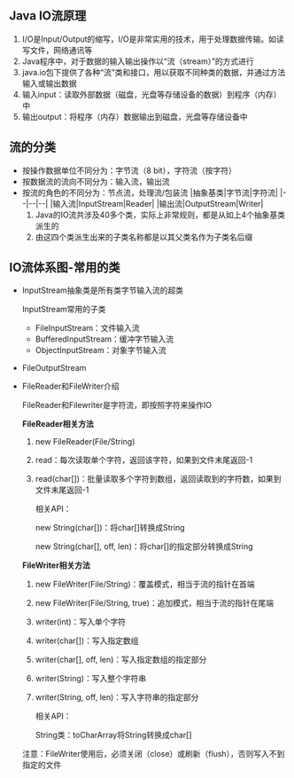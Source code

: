 ## Java IO流原理

1. I/O是Input/Output的缩写，I/O是非常实用的技术，用于处理数据传输。如读写文件，网络通讯等
2. Java程序中，对于数据的输入输出操作以“流（stream）”的方式进行
3. java.io包下提供了各种“流”类和接口，用以获取不同种类的数据，并通过方法输入或输出数据
4. 输入input：读取外部数据（磁盘，光盘等存储设备的数据）到程序（内存）中
5. 输出output：将程序（内存）数据输出到磁盘，光盘等存储设备中

## 流的分类

- 按操作数据单位不同分为：字节流（8 bit），字符流（按字符）
- 按数据流的流向不同分为：输入流，输出流
- 按流的角色的不同分为：节点流，处理流/包装流
  |抽象基类|字节流|字符流|
  |--|--|--|
  |输入流|InputStream|Reader|
  |输出流|OutputStream|Writer|
  1. Java的IO流共涉及40多个类，实际上非常规则，都是从如上4个抽象基类派生的
  2. 由这四个类派生出来的子类名称都是以其父类名作为子类名后缀

## IO流体系图-常用的类

- InputStream抽象类是所有类字节输入流的超类
  
  InputStream常用的子类
  - FileInputStream：文件输入流
  - BufferedInputStream：缓冲字节输入流
  - ObjectInputStream：对象字节输入流
- FileOutputStream
- FileReader和FileWriter介绍
  
  FileReader和Filewriter是字符流，即按照字符来操作IO
  
  **FileReader相关方法**
  1. new FileReader(File/String)
  2. read：每次读取单个字符，返回该字符，如果到文件末尾返回-1
  3. read(char[])：批量读取多个字符到数组，返回读取到的字符数，如果到文件末尾返回-1
     
     相关API：
     
     new String(char[])：将char[]转换成String
     
     new String(char[], off, len)：将char[]的指定部分转换成String
  
  **FileWriter相关方法**
  1. new FileWriter(File/String)：覆盖模式，相当于流的指针在首端
  2. new FileWriter(File/String, true)：追加模式，相当于流的指针在尾端
  3. writer(int)：写入单个字符
  4. writer(char[])：写入指定数组
  5. writer(char[], off, len)：写入指定数组的指定部分
  6. writer(String)：写入整个字符串
  7. writer(String, off, len)：写入字符串的指定部分
     
     相关API：
     
     String类：toCharArray将String转换成char[]
  
  注意：FileWriter使用后，必须关闭（close）或刷新（flush），否则写入不到指定的文件